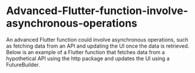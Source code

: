 # Advanced-Flutter-function-involve-asynchronous-operations
 An advanced Flutter function could involve asynchronous operations, such as fetching data from an API and updating the UI once the data is retrieved. Below is an example of a Flutter function that fetches data from a hypothetical API using the http package and updates the UI using a FutureBuilder.
